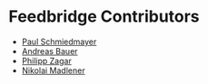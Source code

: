 <!--

This source file is part of the Feedbridge based on the Stanford Spezi Template Application project

SPDX-FileCopyrightText: 2025 Stanford University

SPDX-License-Identifier: MIT

-->

Feedbridge Contributors
=================================

* [Paul Schmiedmayer](https://github.com/PSchmiedmayer)
* [Andreas Bauer](https://github.com/Supereg)
* [Philipp Zagar](https://github.com/philippzagar)
* [Nikolai Madlener](https://github.com/NikolaiMadlener)